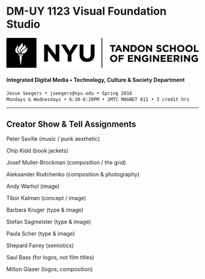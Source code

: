 # DM-UY 1123 Visual Foundation Studio

![NYU](nyu_soe_logo.png)
#### Integrated Digital Media • Technology, Culture & Society Department 

    Jesse Seegers • jseegers@nyu.edu • Spring 2016 
    Mondays & Wednesdays • 6:30-8:20PM • 2MTC MAGNET 811 • 3 credit hrs
---

## Creator Show & Tell Assignments

Peter Saville (music / punk aesthetic)

Chip Kidd (book jackets)

Josef Muller-Brockman (composition / the grid)

Aleksander Rodchenko (composition & photography)

Andy Warhol (image)

Tibor Kalman (concept / image)

Barbara Kruger (type & image)

Stefan Sagmeister (type & image)

Paula Scher (type & image)

Shepard Fairey (semiotics)

Saul Bass (for logos, not film titles)

Milton Glaser (logos, composition)
